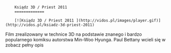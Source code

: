 
        Ksiądz 3D / Priest 2011 
        =============
        
        [![Ksiądz 3D / Priest 2011 ](http://vidos.pl/images/player.gif)](http://vidos.pl/ksiadz-3d-priest-2011)
        
        
 Film zrealizowany w technice 3D na podstawie znanego i bardzo popularnego komiksu autorstwa Min-Woo Hyunga. Paul Bettany wcieli się w zobacz pełny opis
    
